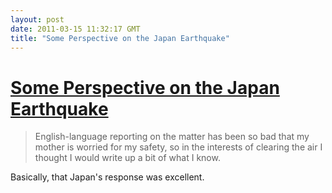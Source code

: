 ```yaml
---
layout: post
date: 2011-03-15 11:32:17 GMT
title: "Some Perspective on the Japan Earthquake"
---
```

# [Some Perspective on the Japan Earthquake](http://www.kalzumeus.com/2011/03/13/some-perspective-on-the-japan-earthquake/)

> English-language reporting on the matter has been so bad that my mother is worried for my safety, so in the interests of clearing the air I thought I would write up a bit of what I know.



Basically, that Japan's response was excellent.
